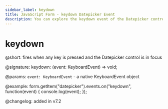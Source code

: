 ```yaml
---
sidebar_label: keydown 
title: JavaScript Form - keydown Datepicker Event 
description: You can explore the keydown event of the Datepicker control of Form in the documentation of the DHTMLX JavaScript UI library. Browse developer guides and API reference, try out code examples and live demos, and download a free 30-day evaluation version of DHTMLX Suite 7.
---
```


# keydown

@short: fires when any key is pressed and the Datepicker control is in focus

@signature: keydown: (event: KeyboardEvent) => void;

@params:
`event: KeyboardEvent` - a native KeyboardEvent object

@example:
form.getItem("datepicker").events.on("keydown", function(event) {
    console.log(event);
});

@changelog: added in v7.2
